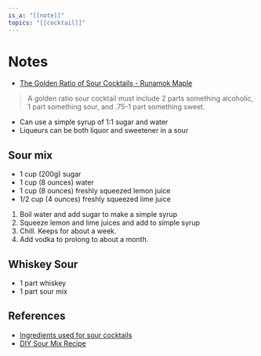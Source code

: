 ```yaml
---
is_a: "[[note]]"
topics: "[[cocktail]]"
---
```


# Notes
* [The Golden Ratio of Sour Cocktails - Runamok Maple](https://runamokmaple.com/blog/the-golden-ratio-of-sour-cocktails/)
> A golden ratio sour cocktail must include 2 parts something alcoholic, 1 part something sour, and .75-1 part something sweet. 
* Can use a simple syrup of 1:1 sugar and water
* Liqueurs can be both liquor and sweetener in a sour

## Sour mix
* 1 cup (200g) sugar
* 1 cup (8 ounces) water
* 1 cup (8 ounces) freshly squeezed lemon juice
* 1/2 cup (4 ounces) freshly squeezed lime juice

1. Boil water and add sugar to make a simple syrup
1. Squeeze lemon and lime juices and add to simple syrup
1. Chill. Keeps for about a week.
1. Add vodka to prolong to about a month.

## Whiskey Sour
* 1 part whiskey
* 1 part sour mix

## References
* [Ingredients used for sour cocktails](https://www.diffordsguide.com/g/1133/sour-cocktails/ingredients)
* [DIY Sour Mix Recipe](https://www.seriouseats.com/homemade-fresh-sour-mix-for-cocktails-easy-recipe)
